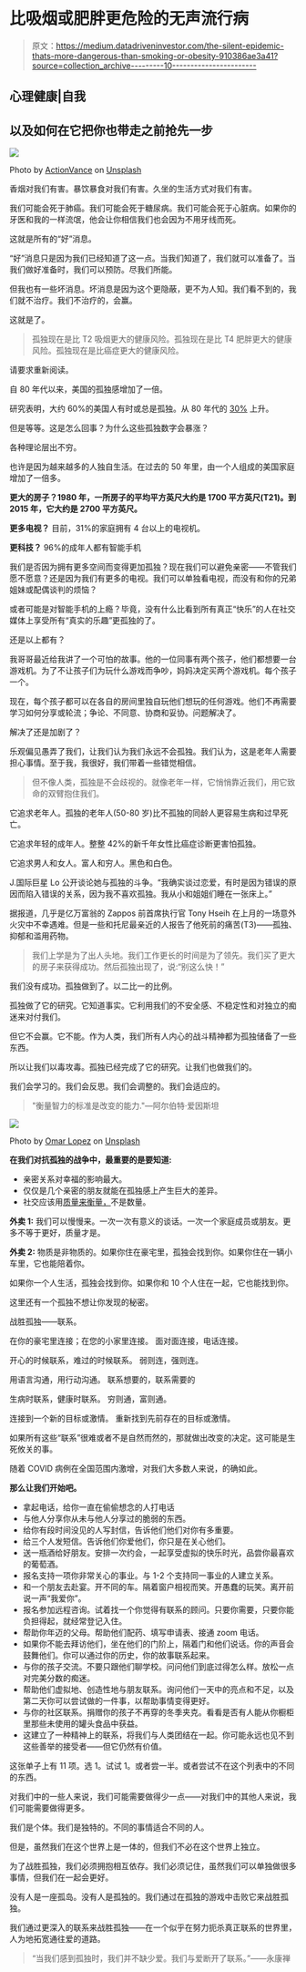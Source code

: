# 比吸烟或肥胖更危险的无声流行病

> 原文：<https://medium.datadriveninvestor.com/the-silent-epidemic-thats-more-dangerous-than-smoking-or-obesity-910386ae3a41?source=collection_archive---------10----------------------->

## 心理健康|自我

## 以及如何在它把你也带走之前抢先一步

![](img/2294d5af6d9b875cf2c70d29cb46a649.png)

Photo by [ActionVance](https://unsplash.com/@actionvance?utm_source=medium&utm_medium=referral) on [Unsplash](https://unsplash.com?utm_source=medium&utm_medium=referral)

香烟对我们有害。暴饮暴食对我们有害。久坐的生活方式对我们有害。

我们可能会死于肺癌。我们可能会死于糖尿病。我们可能会死于心脏病。如果你的牙医和我的一样流氓，他会让你相信我们也会因为不用牙线而死。

这就是所有的“好”消息。

“好”消息只是因为我们已经知道了这一点。当我们知道了，我们就可以准备了。当我们做好准备时，我们可以预防。尽我们所能。

但我也有一些坏消息。坏消息是因为这个更隐蔽，更不为人知。我们看不到的，我们就不治疗。我们不治疗的，会赢。

这就是了。

> 孤独现在是比 T2 吸烟更大的健康风险。孤独现在是比 T4 肥胖更大的健康风险。孤独现在是比癌症更大的健康风险。

请要求重新阅读。

自 80 年代以来，美国的孤独感增加了一倍。

研究表明，大约 60%的美国人有时或总是孤独。从 80 年代的 [30%](https://www.webmd.com/balance/news/20180504/loneliness-rivals-obesity-smoking-as-health-risk) 上升。

但是等等。这是怎么回事？为什么这些孤独数字会暴涨？

各种理论层出不穷。

也许是因为越来越多的人独自生活。在过去的 50 年里，由一个人组成的美国家庭增加了一倍多。

**更大的房子？1980 年，一所房子的平均平方英尺大约是 1700 平方英尺(T21)。到 2015 年，它大约是 2700 平方英尺。**

**更多电视？** 目前，31%的家庭拥有 4 台以上的电视机。

**更科技？** 96%的成年人都有智能手机

我们是否因为拥有更多空间而变得更加孤独？现在我们可以避免亲密——不管我们愿不愿意？还是因为我们有更多的电视。我们可以单独看电视，而没有和你的兄弟姐妹或配偶谈判的烦恼？

或者可能是对智能手机的上瘾？毕竟，没有什么比看到所有真正“快乐”的人在社交媒体上享受所有“真实的乐趣”更孤独的了。

还是以上都有？

我哥哥最近给我讲了一个可怕的故事。他的一位同事有两个孩子，他们都想要一台游戏机。为了不让孩子们为玩什么游戏而争吵，妈妈决定买两个游戏机。每个孩子一个。

现在，每个孩子都可以在各自的房间里独自玩他们想玩的任何游戏。他们不再需要学习如何分享或轮流；争论、不同意、协商和妥协。问题解决了。

解决了还是加剧了？

乐观偏见愚弄了我们，让我们认为我们永远不会孤独。我们认为，这是老年人需要担心事情。至于我，我很好，我们带着一些错觉相信。

> 但不像人类，孤独是不会歧视的。就像老年一样，它悄悄靠近我们，用它致命的双臂抱住我们。

它追求老年人。孤独的老年人(50-80 岁)比不孤独的同龄人更容易生病和过早死亡。

它追求年轻的成年人。整整 42%的新千年女性比癌症诊断更害怕孤独。

它追求男人和女人。富人和穷人。黑色和白色。

J.国际巨星 Lo 公开谈论她与孤独的斗争。“我确实谈过恋爱，有时是因为错误的原因而陷入错误的关系，因为我不喜欢孤独。我从小和姐姐们睡在一张床上。”

据报道，几乎是亿万富翁的 Zappos 前首席执行官 Tony Hseih 在上月的一场意外火灾中不幸遇难。但是一些和托尼最亲近的人报告了他死前的痛苦(T3)——孤独、抑郁和滥用药物。

> 我们上学是为了出人头地。我们工作更长的时间是为了领先。我们买了更大的房子来获得成功。然后孤独出现了，说:“别这么快！”

我们没有成功。孤独做到了。以二比一的比例。

孤独做了它的研究。它知道事实。它利用我们的不安全感、不稳定性和对独立的痴迷来对付我们。

但它不会赢。它不能。作为人类，我们所有人内心的战斗精神都为孤独储备了一些东西。

所以让我们以毒攻毒。孤独已经完成了它的研究。让我们也做我们的。

我们会学习的。我们会反思。我们会调整的。我们会适应的。

> "衡量智力的标准是改变的能力."―阿尔伯特·爱因斯坦

![](img/13d68a5ba8d0ed3f3002d78a43cb8086.png)

Photo by [Omar Lopez](https://unsplash.com/@omarlopez1?utm_source=medium&utm_medium=referral) on [Unsplash](https://unsplash.com?utm_source=medium&utm_medium=referral)

**在我们对抗孤独的战争中，最重要的是要知道:**

*   亲密关系对幸福的影响最大。
*   仅仅是几个亲密的朋友就能在孤独感上产生巨大的差异。
*   社交应该用[质量来衡量，](https://hartfordhealthcare.org/about-us/news-press/news-detail?articleid=27215&publicId=395)不是数量。

**外卖 1:**
我们可以慢慢来。一次一次有意义的谈话。一次一个家庭成员或朋友。更多不等于更好，质量才是。

**外卖 2:** 物质是非物质的。如果你住在豪宅里，孤独会找到你。如果你住在一辆小车里，它也能陪着你。

如果你一个人生活，孤独会找到你。如果你和 10 个人住在一起，它也能找到你。

这里还有一个孤独不想让你发现的秘密。

战胜孤独——联系。

在你的豪宅里连接；在您的小家里连接。
面对面连接，电话连接。

开心的时候联系，难过的时候联系。
弱则连，强则连。

用语言沟通，用行动沟通。
联系想要的，联系需要的

生病时联系，健康时联系。
穷则通，富则通。

连接到一个新的目标或激情。
重新找到先前存在的目标或激情。

如果所有这些“联系”很难或者不是自然而然的，那就做出改变的决定。这可能是生死攸关的事。

随着 COVID 病例在全国范围内激增，对我们大多数人来说，的确如此。

**那么让我们开始吧。**

*   拿起电话，给你一直在偷偷想念的人打电话
*   与他人分享你从未与他人分享过的脆弱的东西。
*   给你有段时间没见的人写封信，告诉他们他们对你有多重要。
*   给三个人发短信。告诉他们你爱他们，你只是在关心他们。
*   送一瓶酒给好朋友。安排一次约会，一起享受虚拟的快乐时光，品尝你最喜欢的葡萄酒。
*   报名支持一项你非常关心的事业。与 1-2 个支持同一事业的人建立关系。
*   和一个朋友去赴宴。开不同的车。隔着窗户相视而笑。开愚蠢的玩笑。离开前说一声“我爱你”。
*   报名参加远程咨询。试着找一个你觉得有联系的顾问。只要你需要，只要你能负担得起，就经常登记入住。
*   帮助你年迈的父母。帮助他们配药、填写申请表、接通 zoom 电话。
*   如果你不能去拜访他们，坐在他们的门阶上，隔着门和他们说话。你的声音会鼓舞他们。你可以通过你的历史，你的故事联系起来。
*   与你的孩子交流。不要只跟他们聊学校。问问他们到底过得怎么样。放松一点对完美分数的痴迷。
*   帮助他们虚拟地、创造性地与朋友联系。询问他们一天中的亮点和不足，以及第二天你可以尝试做的一件事，以帮助事情变得更好。
*   与你的社区联系。捐赠你的孩子不再穿的冬季夹克。看看是否有人能从你橱柜里那些未使用的罐头食品中获益。
*   这建立了一种精神上的联系，将我们与人类团结在一起。你可能永远也见不到这些善举的接受者——但它仍然有价值。

这张单子上有 11 项。选 1。试试 1。或者尝一半。或者尝试不在这个列表中的不同的东西。

对我们中的一些人来说，我们可能需要做得少一点——对我们中的其他人来说，我们可能需要做得更多。

我们是个体。我们是独特的。不同的事情适合不同的人。

但是，虽然我们在这个世界上是一体的，但我们不必在这个世界上独立。

为了战胜孤独，我们必须拥抱相互依存。我们必须记住，虽然我们可以单独做很多事情，但我们在一起会更好。

没有人是一座孤岛。没有人是孤独的。我们通过在孤独的游戏中击败它来战胜孤独。

我们通过更深入的联系来战胜孤独——在一个似乎在努力扼杀真正联系的世界里，人为地拓宽通往爱的道路。

> “当我们感到孤独时，我们并不缺少爱。我们与爱断开了联系。”――永康禅